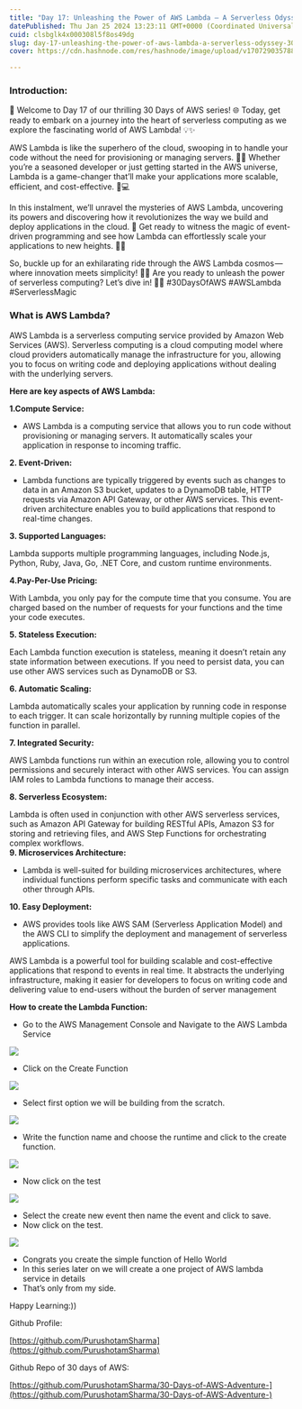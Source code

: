 ```yaml
---
title: "Day 17: Unleashing the Power of AWS Lambda — A Serverless Odyssey 🚀💻 #30DaysOfAWS"
datePublished: Thu Jan 25 2024 13:23:11 GMT+0000 (Coordinated Universal Time)
cuid: clsbglk4x000308l5f8os49dg
slug: day-17-unleashing-the-power-of-aws-lambda-a-serverless-odyssey-30daysofaws-fe2f9cd7d757
cover: https://cdn.hashnode.com/res/hashnode/image/upload/v1707290357886/0e717cbf-9049-448a-a85c-9fb80d1d485f.png

---
```


### Introduction:

🚀 Welcome to Day 17 of our thrilling 30 Days of AWS series! 🌐 Today, get ready to embark on a journey into the heart of serverless computing as we explore the fascinating world of AWS Lambda! 💡✨

AWS Lambda is like the superhero of the cloud, swooping in to handle your code without the need for provisioning or managing servers. 🦸‍♂️ Whether you’re a seasoned developer or just getting started in the AWS universe, Lambda is a game-changer that’ll make your applications more scalable, efficient, and cost-effective. 🚀💻

In this instalment, we’ll unravel the mysteries of AWS Lambda, uncovering its powers and discovering how it revolutionizes the way we build and deploy applications in the cloud. 🧩 Get ready to witness the magic of event-driven programming and see how Lambda can effortlessly scale your applications to new heights. 🚀🌈

So, buckle up for an exhilarating ride through the AWS Lambda cosmos — where innovation meets simplicity! 🚀✨ Are you ready to unleash the power of serverless computing? Let’s dive in! 🚀🔥 #30DaysOfAWS #AWSLambda #ServerlessMagic

### What is AWS Lambda?

AWS Lambda is a serverless computing service provided by Amazon Web Services (AWS). Serverless computing is a cloud computing model where cloud providers automatically manage the infrastructure for you, allowing you to focus on writing code and deploying applications without dealing with the underlying servers.

**Here are key aspects of AWS Lambda:**

**1.Compute Service:**

*   AWS Lambda is a computing service that allows you to run code without provisioning or managing servers. It automatically scales your application in response to incoming traffic.

**2\. Event-Driven:**

*   Lambda functions are typically triggered by events such as changes to data in an Amazon S3 bucket, updates to a DynamoDB table, HTTP requests via Amazon API Gateway, or other AWS services. This event-driven architecture enables you to build applications that respond to real-time changes.

**3\. Supported Languages:**

Lambda supports multiple programming languages, including Node.js, Python, Ruby, Java, Go, .NET Core, and custom runtime environments.

**4.Pay-Per-Use Pricing:**

With Lambda, you only pay for the compute time that you consume. You are charged based on the number of requests for your functions and the time your code executes.

**5\. Stateless Execution:**

Each Lambda function execution is stateless, meaning it doesn’t retain any state information between executions. If you need to persist data, you can use other AWS services such as DynamoDB or S3.

**6\. Automatic Scaling:**

Lambda automatically scales your application by running code in response to each trigger. It can scale horizontally by running multiple copies of the function in parallel.

**7\. Integrated Security:**

AWS Lambda functions run within an execution role, allowing you to control permissions and securely interact with other AWS services. You can assign IAM roles to Lambda functions to manage their access.

**8\. Serverless Ecosystem:**

Lambda is often used in conjunction with other AWS serverless services, such as Amazon API Gateway for building RESTful APIs, Amazon S3 for storing and retrieving files, and AWS Step Functions for orchestrating complex workflows.  
**9\. Microservices Architecture:**

*   Lambda is well-suited for building microservices architectures, where individual functions perform specific tasks and communicate with each other through APIs.

**10\. Easy Deployment:**

*   AWS provides tools like AWS SAM (Serverless Application Model) and the AWS CLI to simplify the deployment and management of serverless applications.

AWS Lambda is a powerful tool for building scalable and cost-effective applications that respond to events in real time. It abstracts the underlying infrastructure, making it easier for developers to focus on writing code and delivering value to end-users without the burden of server management

**How to create the Lambda Function:**

*   Go to the AWS Management Console and Navigate to the AWS Lambda Service

![](https://cdn.hashnode.com/res/hashnode/image/upload/v1707290348077/6bec76cd-5459-4035-8aa9-37ce8e39bd59.png)

*   Click on the Create Function

![](https://cdn.hashnode.com/res/hashnode/image/upload/v1707290349638/05374418-5ad9-495a-aba3-de0404928db8.png)

*   Select first option we will be building from the scratch.

![](https://cdn.hashnode.com/res/hashnode/image/upload/v1707290351072/61bde8fd-3e58-4477-90fa-39f31d41d856.png)

*   Write the function name and choose the runtime and click to the create function.

![](https://cdn.hashnode.com/res/hashnode/image/upload/v1707290352853/dce3567b-b0df-41f9-b32d-1cd1ed3509b0.png)

*   Now click on the test

![](https://cdn.hashnode.com/res/hashnode/image/upload/v1707290354422/3711851e-4d08-4169-80ff-699682063b41.png)

*   Select the create new event then name the event and click to save.
*   Now click on the test.

![](https://cdn.hashnode.com/res/hashnode/image/upload/v1707290355989/f48a3875-47ac-48eb-90e9-41c8b0a82542.png)

*   Congrats you create the simple function of Hello World
*   In this series later on we will create a one project of AWS lambda service in details
*   That’s only from my side.

Happy Learning:))

Github Profile:

[https://github.com/PurushotamSharma](https://github.com/PurushotamSharma)

Github Repo of 30 days of AWS:

[https://github.com/PurushotamSharma/30-Days-of-AWS-Adventure-](https://github.com/PurushotamSharma/30-Days-of-AWS-Adventure-)